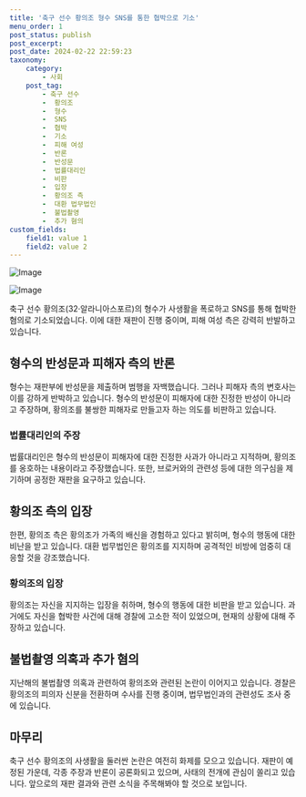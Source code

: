 ```yaml
---
title: '축구 선수 황의조 형수 SNS를 통한 협박으로 기소'
menu_order: 1
post_status: publish
post_excerpt: 
post_date: 2024-02-22 22:59:23
taxonomy:
    category:
        - 사회
    post_tag:
        - 축구 선수
        -  황의조
        -  형수
        -  SNS
        -  협박
        -  기소
        -  피해 여성
        -  반론
        -  반성문
        -  법률대리인
        -  비판
        -  입장
        -  황의조 측
        -  대환 법무법인
        -  불법촬영
        -  추가 혐의
custom_fields:
    field1: value 1
    field2: value 2
---
```


![Image](https://imgnews.pstatic.net/image/082/2024/02/21/0001256734_001_20240221202401220.jpg?type=w647)

![Image](https://imgnews.pstatic.net/image/082/2024/02/21/0001256734_002_20240221202401279.jpg?type=w647)

축구 선수 황의조(32·알라니아스포르)의 형수가 사생활을 폭로하고 SNS를 통해 협박한 혐의로 기소되었습니다. 이에 대한 재판이 진행 중이며, 피해 여성 측은 강력히 반발하고 있습니다.
## 형수의 반성문과 피해자 측의 반론
형수는 재판부에 반성문을 제출하며 범행을 자백했습니다. 그러나 피해자 측의 변호사는 이를 강하게 반박하고 있습니다. 형수의 반성문이 피해자에 대한 진정한 반성이 아니라고 주장하며, 황의조를 불쌍한 피해자로 만들고자 하는 의도를 비판하고 있습니다.
### 법률대리인의 주장
법률대리인은 형수의 반성문이 피해자에 대한 진정한 사과가 아니라고 지적하며, 황의조를 옹호하는 내용이라고 주장했습니다. 또한, 브로커와의 관련성 등에 대한 의구심을 제기하며 공정한 재판을 요구하고 있습니다.
## 황의조 측의 입장
한편, 황의조 측은 황의조가 가족의 배신을 경험하고 있다고 밝히며, 형수의 행동에 대한 비난을 받고 있습니다. 대환 법무법인은 황의조를 지지하며 공격적인 비방에 엄중히 대응할 것을 강조했습니다.
### 황의조의 입장
황의조는 자신을 지지하는 입장을 취하며, 형수의 행동에 대한 비판을 받고 있습니다. 과거에도 자신을 협박한 사건에 대해 경찰에 고소한 적이 있었으며, 현재의 상황에 대해 주장하고 있습니다.
## 불법촬영 의혹과 추가 혐의
지난해의 불법촬영 의혹과 관련하여 황의조와 관련된 논란이 이어지고 있습니다. 경찰은 황의조의 피의자 신분을 전환하며 수사를 진행 중이며, 법무법인과의 관련성도 조사 중에 있습니다.
## 마무리
축구 선수 황의조의 사생활을 둘러싼 논란은 여전히 화제를 모으고 있습니다. 재판이 예정된 가운데, 각종 주장과 반론이 공론화되고 있으며, 사태의 전개에 관심이 쏠리고 있습니다. 앞으로의 재판 결과와 관련 소식을 주목해봐야 할 것으로 보입니다.
